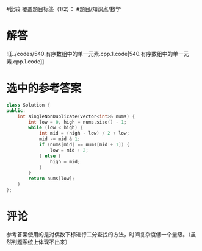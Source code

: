 #比较 
覆盖题目标签（1/2）： #题目/知识点/数学

# 解答

![[../codes/540.有序数组中的单一元素.cpp.1.code|540.有序数组中的单一元素.cpp.1.code]]

# 选中的参考答案

``` C++
class Solution {
public:
    int singleNonDuplicate(vector<int>& nums) {
        int low = 0, high = nums.size() - 1;
        while (low < high) {
            int mid = (high - low) / 2 + low;
            mid -= mid & 1;
            if (nums[mid] == nums[mid + 1]) {
                low = mid + 2;
            } else {
                high = mid;
            }
        }
        return nums[low];
    }
};
```

# 评论

参考答案使用的是对偶数下标进行二分查找的方法，时间复杂度低一个量级。（虽然判题系统上体现不出来）